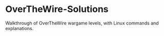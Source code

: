 # OverTheWire-Solutions
Walkthrough of OverTheWire wargame levels, with Linux commands and explanations.
